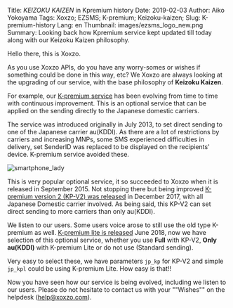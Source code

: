 Title: _KEIZOKU KAIZEN_ in Kpremium history
Date: 2019-02-03 
Author: Aiko Yokoyama
Tags: Xoxzo; EZSMS; K-premium; Keizoku-kaizen;
Slug: K-premium-history
Lang: en
Thumbnail: images/ezsms_logo_new.png
Summary: Looking back how Kpremium service kept updated till today along with our Keizoku Kaizen philosophy.

Hello there, this is Xoxzo.

As you use Xoxzo APIs, do you have any worry-somes or wishes if something could be done in this way, etc? 
We Xoxzo are always looking at the upgrading of our service, with the base philosophy of **Keizoku Kaizen**.

For example, our [K-premium service](https://help.xoxzo.com/en/xoxzo-cloud-telephony-platform/articles/the-k-premium-service/) 
has been evolving from time to time with continuous improvement. 
This is an optional service that can be applied on the sending directly to the Japanese domestic carriers.

The service was introduced originally in July 2013, to set direct sending to one of the Japanese carrier au(KDDI). 
As there are a lot of restrictions by carriers and increasing MNPs, some SMS experienced difficulties in delivery, 
set SenderID was replaced to be displayed on the recipients' device. K-premium service avoided these.

![smartphone_lady](images/delight_phone.jpg)

This is very popular optional service, it so succeeded to Xoxzo when it is released in September 2015. 
Not stopping there but being improved [K-premium version 2 (KP-V2) was released](https://blog.xoxzo.com/en/2017/11/24/kpremium-v2-notice/)
in December 2017, with all Japanese Domestic carrier involved. As being said, 
this KP-V2 can set direct sending to more carriers than only au(KDDI).

We listen to our users. Some users voice arose to still use the old type K-premium as well. 
[K-premium lite is released](https://blog.xoxzo.com/ja/2018/06/25/kpremium-lite-notice/) June 2018, 
now we have selection of this optional service, whether you use **Full** with KP-V2, **Only au(KDDI)** 
with K-premium Lite or do not use (Standard sending).

Very easy to select these, we have parameters `jp_kp` for KP-V2 and simple `jp_kpl` could be using K-premium Lite. 
How easy is that!!

Now you have seen how our service is being evolved, including we listen to our users. 
Please do not hesitate to contact us with your ""Wishes"" on the helpdesk (help@xoxzo.com).

